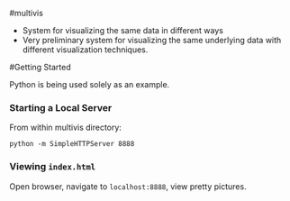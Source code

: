 #multivis

+ System for visualizing the same data in different ways
+ Very preliminary system for visualizing the same underlying data with different visualization techniques.

#Getting Started

Python is being used solely as an example.

### Starting a Local Server

From within multivis directory:
```
python -m SimpleHTTPServer 8888
```

### Viewing `index.html`

Open browser, navigate to `localhost:8888`, view pretty pictures.

